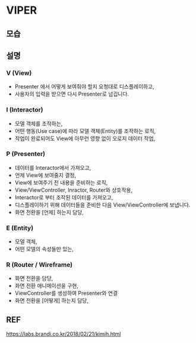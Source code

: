 # VIPER 
## 모습


## 설명
### V (View)
- Presenter 에서 어떻게 보여줘야 할지 요청대로 디스플레이하고,
- 사용자의 입력을 받으면 다시 Presenter로 넘깁니다.  


### I (Interactor)
- 모델 객체를 조작하는, 
- 어떤 행동(Use case)에 따라 모델 객체(Entity)를 조작하는 로직, 
- 작업이 완료되어도 View에 아무런 영향 없이 오로지 데이터 작업,


### P (Presenter)
- 데이터를 Interactor에서 가져오고,
- 언제 View에 보여줄지 결정,
- View에 보여주기 전 내용을 준비하는 로직,
- View/ViewController, Inractor, Router와 상호작용,
- Interactor로 부터 조작된 데이터를 가져오고,
- 디스플레이하기 위해 데이터들을 준비한 다음 View/ViewController에 보냅니다. 
- 화면 전환을 [언제] 하는지 담당,


### E (Entity)
- 모델 객체,
- 어떤 모델의 속성들만 있는,


### R (Router / Wireframe)
- 화면 전환을 담당,
- 화면 전환 애니메이션을 구현,
- ViewController를 생성하여 Presenter와 연결
- 화면 전환을 [어떻게] 하는지 담당,



## REF 
https://labs.brandi.co.kr/2018/02/21/kimjh.html

